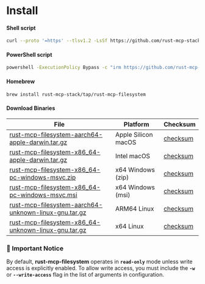 # Install

<!-- tabs:start -->

#### **Shell script**

<!-- x-release-please-start-version -->

```sh
curl --proto '=https' --tlsv1.2 -LsSf https://github.com/rust-mcp-stack/rust-mcp-filesystem/releases/download/v0.3.1/rust-mcp-filesystem-installer.sh | sh
```

#### **PowerShell script**

```sh
powershell -ExecutionPolicy Bypass -c "irm https://github.com/rust-mcp-stack/rust-mcp-filesystem/releases/download/v0.3.1/rust-mcp-filesystem-installer.ps1 | iex"
```

<!-- x-release-please-end -->

#### **Homebrew**

```sh
brew install rust-mcp-stack/tap/rust-mcp-filesystem
```

#### **Download Binaries**

<table>
  <thead>
    <tr>
      <th>File</th>
      <th>Platform</th>
      <th>Checksum</th>
    </tr>
  </thead>
  <tbody>
    <tr>      
      <td>
      <!-- x-release-please-start-version -->
      <a href="https://github.com/rust-mcp-stack/rust-mcp-filesystem/releases/download/v0.3.1/rust-mcp-filesystem-aarch64-apple-darwin.tar.gz">rust-mcp-filesystem-aarch64-apple-darwin.tar.gz</a>
      <!-- x-release-please-end -->
      </td>
      <td>Apple Silicon macOS</td>
      <td>
      <!-- x-release-please-start-version -->
      <a href="https://github.com/rust-mcp-stack/rust-mcp-filesystem/releases/download/v0.3.1/rust-mcp-filesystem-aarch64-apple-darwin.tar.gz.sha256">checksum</a>
      <!-- x-release-please-end -->    
      </td>
    </tr>
    <tr>
      <td>
      <!-- x-release-please-start-version -->
      <a href="https://github.com/rust-mcp-stack/rust-mcp-filesystem/releases/download/v0.3.1/rust-mcp-filesystem-x86_64-apple-darwin.tar.gz">rust-mcp-filesystem-x86_64-apple-darwin.tar.gz</a>
      <!-- x-release-please-end -->
      </td>
      <td>Intel macOS</td>
      <td>
      <!-- x-release-please-start-version -->
      <a href="https://github.com/rust-mcp-stack/rust-mcp-filesystem/releases/download/v0.3.1/rust-mcp-filesystem-x86_64-apple-darwin.tar.gz.sha256">checksum</a>
      <!-- x-release-please-end -->
      </td>
    </tr>
    <tr>
      <td>
      <!-- x-release-please-start-version -->
      <a href="https://github.com/rust-mcp-stack/rust-mcp-filesystem/releases/download/v0.3.1/rust-mcp-filesystem-x86_64-pc-windows-msvc.zip">rust-mcp-filesystem-x86_64-pc-windows-msvc.zip</a>
      <!-- x-release-please-end -->
      </td>
      <td>x64 Windows (zip)</td>
      <td>
      <!-- x-release-please-start-version -->
      <a href="https://github.com/rust-mcp-stack/rust-mcp-filesystem/releases/download/v0.3.1/rust-mcp-filesystem-x86_64-pc-windows-msvc.zip.sha256">checksum</a>
      <!-- x-release-please-end -->
      </td>
    </tr>
    <tr>
      <td>
      <!-- x-release-please-start-version -->
      <a href="https://github.com/rust-mcp-stack/rust-mcp-filesystem/releases/download/v0.3.1/rust-mcp-filesystem-x86_64-pc-windows-msvc.msi">rust-mcp-filesystem-x86_64-pc-windows-msvc.msi</a>
      <!-- x-release-please-end -->
      </td>
      <td>x64 Windows (msi)</td>
      <td>
      <!-- x-release-please-start-version -->
      <a href="https://github.com/rust-mcp-stack/rust-mcp-filesystem/releases/download/v0.3.1/rust-mcp-filesystem-x86_64-pc-windows-msvc.msi.sha256">checksum</a>
      <!-- x-release-please-end -->
      </td>
    </tr>
    <tr>
      <td>
      <!-- x-release-please-start-version -->
      <a href="https://github.com/rust-mcp-stack/rust-mcp-filesystem/releases/download/v0.3.1/rust-mcp-filesystem-aarch64-unknown-linux-gnu.tar.gz">rust-mcp-filesystem-aarch64-unknown-linux-gnu.tar.gz</a>
      <!-- x-release-please-end -->
      </td>
      <td>ARM64 Linux</td>
      <td>
      <!-- x-release-please-start-version -->
      <a href="https://github.com/rust-mcp-stack/rust-mcp-filesystem/releases/download/v0.3.1/rust-mcp-filesystem-aarch64-unknown-linux-gnu.tar.gz.sha256">checksum</a>
      <!-- x-release-please-end -->
      </td>
    </tr>
    <tr>
      <td>
      <!-- x-release-please-start-version -->
      <a href="https://github.com/rust-mcp-stack/rust-mcp-filesystem/releases/download/v0.3.1/rust-mcp-filesystem-x86_64-unknown-linux-gnu.tar.gz">rust-mcp-filesystem-x86_64-unknown-linux-gnu.tar.gz</a>
      <!-- x-release-please-end -->
      </td>
      <td>x64 Linux</td>
      <td>
      <!-- x-release-please-start-version -->
      <a href="https://github.com/rust-mcp-stack/rust-mcp-filesystem/releases/download/v0.3.1/rust-mcp-filesystem-x86_64-unknown-linux-gnu.tar.gz.sha256">checksum</a>
      <!-- x-release-please-end -->
      </td>
    </tr>
  </tbody>
</table>

<!-- tabs:end -->

### 📝 Important Notice

By default, **rust-mcp-filesystem** operates in **`read-only`** mode unless write access is explicitly enabled. To allow write access, you must include the **`-w`** or **`--write-access`** flag in the list of arguments in configuration.
